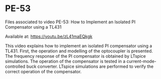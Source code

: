 # PE-53

Files associated to video PE-53: How to Implement an Isolated PI Compensator using a TL431

Available at: https://youtu.be/zL41maEQkgk

This video explains how to implement an isolated PI compensator using a TL431. First, the operation and modelling of the optocoupler is presented.
The frequency response of the PI compensator is obtained by LTspice simulations. The operation of the compensator is tested in a current-mode-controlled buck converter. LTspice simulations are performed to verify the correct operation of the compensator.

